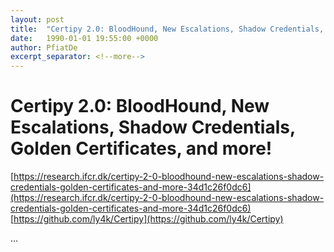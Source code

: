 ```yaml
---
layout: post
title:  "Certipy 2.0: BloodHound, New Escalations, Shadow Credentials, Golden Certificates, and more!"
date:   1990-01-01 19:55:00 +0000
author: PfiatDe
excerpt_separator: <!--more-->
---
```


# Certipy 2.0: BloodHound, New Escalations, Shadow Credentials, Golden Certificates, and more!
[https://research.ifcr.dk/certipy-2-0-bloodhound-new-escalations-shadow-credentials-golden-certificates-and-more-34d1c26f0dc6](https://research.ifcr.dk/certipy-2-0-bloodhound-new-escalations-shadow-credentials-golden-certificates-and-more-34d1c26f0dc6)
[https://github.com/ly4k/Certipy](https://github.com/ly4k/Certipy)

...
<!--more-->
